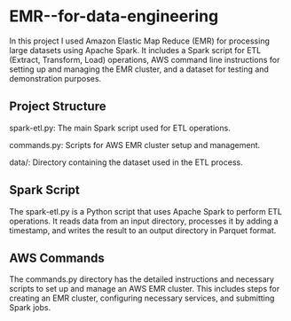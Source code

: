 # EMR--for-data-engineering

In this project I used Amazon Elastic Map Reduce (EMR) for processing large datasets using Apache Spark. It includes a Spark script for ETL (Extract, Transform, Load) operations, AWS command line instructions for setting up and managing the EMR cluster, and a dataset for testing and demonstration purposes.

## Project Structure

spark-etl.py: The main Spark script used for ETL operations.

commands.py: Scripts for AWS EMR cluster setup and management.

data/: Directory containing the dataset used in the ETL process.

## Spark Script

The spark-etl.py is a Python script that uses Apache Spark to perform ETL operations. It reads data from an input directory, processes it by adding a timestamp, and writes the result to an output directory in Parquet format.

## AWS Commands

The commands.py directory has the detailed instructions and necessary scripts to set up and manage an AWS EMR cluster. This includes steps for creating an EMR cluster, configuring necessary services, and submitting Spark jobs.
